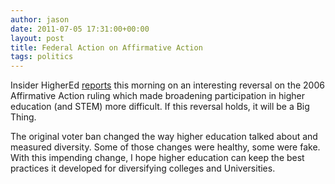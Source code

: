 ```yaml
---
author: jason
date: 2011-07-05 17:31:00+00:00
layout: post
title: Federal Action on Affirmative Action
tags: politics
---
```


Insider HigherEd <a href="http://bit.ly/kOcDhl" target="_blank">reports</a> this morning on an interesting reversal on the 2006 Affirmative Action ruling which made broadening participation in higher education (and STEM) more difficult. If this reversal holds, it will be a Big Thing.

The original voter ban changed the way higher education talked about and measured diversity. Some of those changes were healthy, some were fake. With this impending change, I hope higher education can keep the best practices it developed for diversifying colleges and Universities.